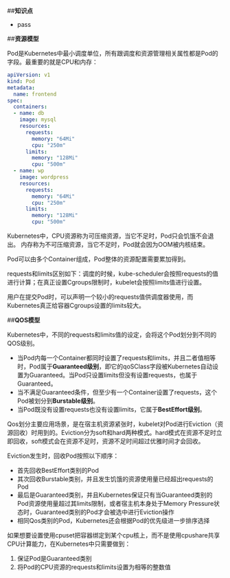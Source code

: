 ##**知识点**
- pass

##**资源模型**

Pod是Kubernetes中最小调度单位，所有跟调度和资源管理相关属性都是Pod的字段。最重要的就是CPU和内存：

```yaml
apiVersion: v1
kind: Pod
metadata:
  name: frontend
spec:
  containers:
  - name: db
    image: mysql
    resources:
      requests:
        memory: "64Mi"
        cpu: "250m"
      limits:
        memory: "128Mi"
        cpu: "500m"
  - name: wp
    image: wordpress
    resources:
      requests:
        memory: "64Mi"
        cpu: "250m"
      limits:
        memory: "128Mi"
        cpu: "500m"
```

Kubernetes中，CPU资源称为可压缩资源，当它不足时，Pod只会饥饿不会退出。
内存称为不可压缩资源，当它不足时，Pod就会因为OOM被内核结束。

Pod可以由多个Container组成，Pod整体的资源配置需要累加得到。

requests和limits区别如下：调度的时候，kube-scheduler会按照requests的值进行计算；在真正设置Cgroups限制时，kubelet会按照limits值进行设置。

用户在提交Pod时，可以声明一个较小的requests值供调度器使用，而Kubernetes真正给容器Cgroups设置的limits较大。

##**QOS模型**

Kubernetes中，不同的requests和limits值的设定，会将这个Pod划分到不同的QOS级别。

- 当Pod内每一个Container都同时设置了requests和limits，并且二者值相等时，Pod属于**Guaranteed级别**，即它的qoSClass字段被Kubernetes自动设置为Guaranteed。当Pod只设置limits但没有设置requests，也属于Guaranteed。
- 当不满足Guaranteed条件，但至少有一个Container设置了requests，这个Pod被划分到**Burstable级别**。
- 当Pod既没有设置requests也没有设置limits，它属于**BestEffort级别**。

Qos划分主要应用场景，是在宿主机资源紧张时，kubelet对Pod进行Eviction（资源回收）时用到的。Eviction分为soft和hard两种模式。hard模式在资源不足时立即回收，soft模式会在资源不足时，资源不足时间超过优雅时间才会回收。

Eviction发生时，回收Pod按照以下顺序：
- 首先回收BestEffort类别的Pod
- 其次回收Burstable类别，并且发生饥饿的资源使用量已经超出requests的Pod
- 最后是Guaranteed类别，并且Kubernetes保证只有当Guaranteed类别的Pod资源使用量超过其limits限制，或者宿主机本身处于Memory Pressure状态时，Guaranteed类别的Pod才会被选中进行Eviction操作
- 相同Qos类别的Pod，Kubernetes还会根据Pod的优先级进一步排序选择

如果想要设置使用cpuset把容器绑定到某个cpu核上，而不是使用cpushare共享CPU计算能力，在Kubernetes中只需要做到：
1. 保证Pod是Guaranteed类别
2. 将Pod的CPU资源的requests和limits设置为相等的整数值
